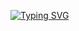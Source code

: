 <a href="https://git.io/typing-svg"><img src="https://readme-typing-svg.demolab.com?font=Fira+Code&size=16&pause=1000&color=6B52F7&width=435&lines=We+want+to+create+awareness+about+DYSLEXIA!!" alt="Typing SVG" /></a>
